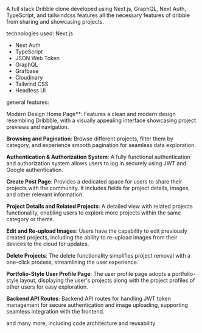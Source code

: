 A full stack Dribble clone developed using Next.js, GraphQL, Next Auth, TypeScript, and tailwindcss features all the necessary features of dribble from sharing and showcasing projects.

technologies used:
  Next.js
- Next Auth
- TypeScript
- JSON Web Token
- GraphQL
- Grafbase
- Cloudinary
- Tailwind CSS
- Headless UI

general features:

Modern Design Home Page**: Features a clean and modern design resembling Dribbble, with a visually appealing interface showcasing project previews and navigation.

**Browsing and Pagination**: Browse different projects, filter them by category, and experience smooth pagination for seamless data exploration.

 **Authentication & Authorization System**: A fully functional authentication and authorization system allows users to log in securely using JWT and Google authentication.

 **Create Post Page**: Provides a dedicated space for users to share their projects with the community. It includes fields for project details, images, and other relevant information.

 **Project Details and Related Projects**: A detailed view with related projects functionality, enabling users to explore more projects within the same category or theme.

 **Edit and Re-upload Images**: Users have the capability to edit previously created projects, including the ability to re-upload images from their devices to the cloud for updates.

 **Delete Projects**: The delete functionality simplifies project removal with a one-click process, streamlining the user experience.

 **Portfolio-Style User Profile Page**: The user profile page adopts a portfolio-style layout, displaying the user's projects along with the project profiles of other users for easy exploration.

 **Backend API Routes**: Backend API routes for handling JWT token management for secure authentication and image uploading, supporting seamless integration with the frontend.

and many more, including code architecture and reusability 
